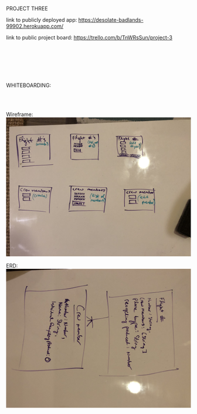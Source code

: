 PROJECT THREE

link to publicly deployed app: https://desolate-badlands-99902.herokuapp.com/

link to public project board: https://trello.com/b/TnWRsSun/project-3


<br>
<br>
<br>
<br>
<br>


WHITEBOARDING:

<br>
<br>

Wireframe: 
<img src="client/public/images/IMG_0386.jpg" alt="wireframe">

ERD:
<img src="client/public/images/IMG_0387.jpg" alt="ERD">


